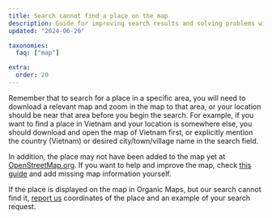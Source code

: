 ```yaml
---
title: Search cannot find a place on the map
description: Guide for improving search results and solving problems with finding objects on the map
updated: "2024-06-20"

taxonomies:
  faq: ["map"]

extra:
  order: 20
---
```


Remember that to search for a place in a specific area, you will need to download a relevant map and zoom in the map to that area, or your location should be near that area before you begin the search. For example, if you want to find a place in Vietnam and your location is somewhere else, you should download and open the map of Vietnam first, or explicitly mention the country (Vietnam) or desired city/town/village name in the search field.

In addition, the place may not have been added to the map yet at [OpenStreetMap.org](https://www.openstreetmap.org/). If you want to help and improve the map, check [this guide](https://wiki.openstreetmap.org/wiki/Contribute_map_data) and add missing map information yourself.

If the place is displayed on the map in Organic Maps, but our search cannot find it, [report us](mailto:support@organicmaps.app) coordinates of the place and an example of your search request.
